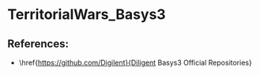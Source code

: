 # TerritorialWars_Basys3

## References:
- \href{https://github.com/Digilent}{Diligent Basys3 Official Repositories}
